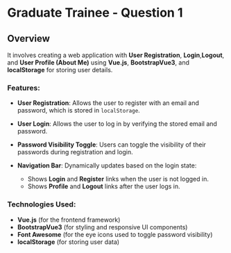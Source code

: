# Graduate Trainee - Question 1

## Overview

It involves creating a web application with **User Registration**, **Login**,**Logout**, and **User Profile (About Me)** using **Vue.js**, **BootstrapVue3**, and **localStorage** for storing user details.

### Features:

-   **User Registration**: Allows the user to register with an email and password, which is stored in `localStorage`.

-   **User Login**: Allows the user to log in by verifying the stored email and password.

-   **Password Visibility Toggle**: Users can toggle the visibility of their passwords during registration and login.

-   **Navigation Bar**: Dynamically updates based on the login state:
    -   Shows **Login** and **Register** links when the user is not logged in.
    -   Shows **Profile** and **Logout** links after the user logs in.

### Technologies Used:

-   **Vue.js** (for the frontend framework)
-   **BootstrapVue3** (for styling and responsive UI components)
-   **Font Awesome** (for the eye icons used to toggle password visibility)
-   **localStorage** (for storing user data)
